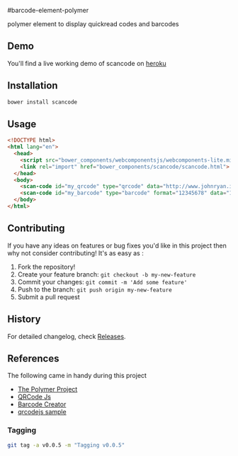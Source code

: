 #barcode-element-polymer

polymer element to display quickread codes and barcodes

## Demo

You'll find a live working demo of scancode on [heroku](http://scancode-demo.herokuapp.com)

## Installation

``` bash
bower install scancode
```

## Usage

``` html
<!DOCTYPE html>
<html lang="en">
  <head>
    <script src="bower_components/webcomponentsjs/webcomponents-lite.min.js"></script>
    <link rel="import" href="bower_components/scancode/scancode.html">
  </head>
  <body>
    <scan-code id="my_qrcode" type="qrcode" data="http://www.johnryan.io" height="100" width="100"></scan-code>
    <scan-code id="my_barcode" type="barcode" format="12345678" data="12345678" height="40" width="1"></scan-code>
  </body>
</html>

```

## Contributing

If you have any ideas on features or bug fixes you'd like in this project then why not consider contributing! It's as easy as :

1. Fork the repository!
2. Create your feature branch: `git checkout -b my-new-feature`
3. Commit your changes: `git commit -m 'Add some feature'`
4. Push to the branch: `git push origin my-new-feature`
5. Submit a pull request

## History

For detailed changelog, check [Releases](https://github.com/jnyryan/scancode-polymer/releases).


## References

The following came in handy during this project

- [The Polymer Project](https://www.polymer-project.org/0.5/)
- [QRCode Js](https://github.com/janantala/qrcode.js)
- [Barcode Creator](http://barcode-coder.com/en/barcode-jquery-plugin-201.html)
- [qrcodejs sample](http://davidshimjs.github.io/qrcodejs/)

### Tagging

``` bash
git tag -a v0.0.5 -m "Tagging v0.0.5"
```
